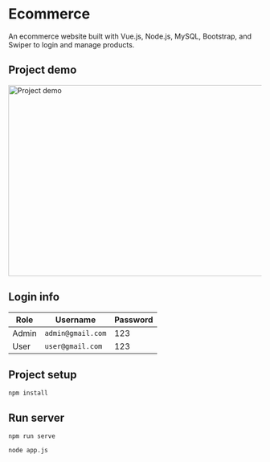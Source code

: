 # Ecommerce

An ecommerce website built with Vue.js, Node.js, MySQL, Bootstrap, and Swiper to login and manage products.

## Project demo

<a href="https://www.youtube.com/watch?v=XKwar4MTj0I&feature=youtu.be"><img src="https://user-images.githubusercontent.com/66325855/109389426-83742d00-7947-11eb-92ee-ccb8141b115c.png" alt="Project demo" width="600" height="380"></a>

## Login info

| Role  |      Username     | Password |
| ----- | ----------------- | -------- |
| Admin | `admin@gmail.com` |   123    |
| User  | `user@gmail.com`  |   123    |

## Project setup
```
npm install
```

## Run server
```
npm run serve
```
```
node app.js
```
